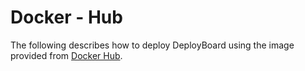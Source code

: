 # Docker - Hub

The following describes how to deploy DeployBoard using the image provided from [Docker Hub](https://hub.docker.com/r/deployboard/deployboard).
